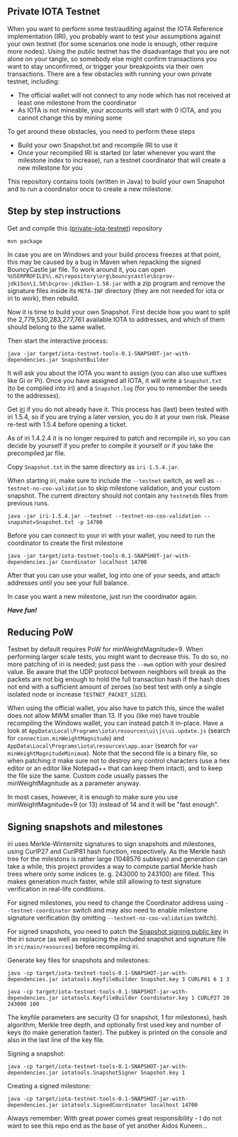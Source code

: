 ## Private IOTA Testnet

When you want to perform some test/auditing against the IOTA Reference implementation (IRI), you probably want to test your assumptions against your own testnet (for some scenarios one node is enough, other require more nodes). Using the public testnet has the disadvantage that you are not alone on your tangle, so somebody else might confirm transactions you want to stay unconfirmed, or trigger your breakpoints via their own transactions. There are a few obstacles with running your own private testnet, including:

- The official wallet will not connect to any node which has not received at least one milestone from the coordinator
- As IOTA is not mineable, your accounts will start with 0 IOTA, and you cannot change this by mining some

To get around these obstacles, you need to perform these steps

- Build your own Snapshot.txt and recompile IRI to use it
- Once your recompiled IRI is started (or later whenever you want the milestone index to increase), run a testnet coordinator that will create a new milestone for you

This repository contains tools (written in Java) to build your own Snapshot and to run a coordinator once to create a new milestone.

## Step by step instructions

Get and compile this ([private-iota-testnet](https://github.com/schierlm/private-iota-testnet)) repository

    mvn package

In case you are on Windows and your build process freezes at that point, this may be caused by a bug in Maven when repacking the signed BouncyCastle jar file. To work around it, you can open `%USERPROFILE%\.m2\repository\org\bouncycastle\bcprov-jdk15on\1.58\bcprov-jdk15on-1.58.jar` with a zip program and remove the signature files inside its `META-INF` directory (they are not needed for iota or iri to work), then rebuild.

Now it is time to build your own Snapshot. First decide how you want to split the 2,779,530,283,277,761 available IOTA to addresses, and which of them should belong to the same wallet.

Then start the interactive process:

    java -jar target/iota-testnet-tools-0.1-SNAPSHOT-jar-with-dependencies.jar SnapshotBuilder

It will ask you about the IOTA you want to assign (you can also use suffixes like Gi or Pi). Once you have assigned all IOTA, it will write a `Snapshot.txt` (to be compiled into iri) and a `Snapshot.log` (for you to remember the seeds to the addresses).

Get [iri](https://github.com/iotaledger/iri/) if you do not already have it. This process has (last) been tested with iri 1.5.4, so if you are trying a later version, you do it at your own risk. Please re-test with 1.5.4 before opening a ticket.

As of iri 1.4.2.4 it is no longer required to patch and recompile iri, so you can decide by yourself if you prefer to compile it yourself or if you take the precompiled jar file.

Copy `Snapshot.txt` in the same directory as `iri-1.5.4.jar`.

When starting iri, make sure to include the `--testnet` switch, as well as `--testnet-no-coo-validation` to skip milestone validation, and your custom snapshot. The current directory should not contain any `testnetdb` files from previous runs.

    java -jar iri-1.5.4.jar --testnet --testnet-no-coo-validation --snapshot=Snapshot.txt -p 14700

Before you can connect to your iri with your wallet, you need to run the coordinator to create the first milestone

    java -jar target/iota-testnet-tools-0.1-SNAPSHOT-jar-with-dependencies.jar Coordinator localhost 14700

After that you can use your wallet, log into one of your seeds, and attach addresses until you see your full balance.

In case you want a new milestone, just run the coordinator again.

***Have fun!***

## Reducing PoW

Testnet by default requires PoW for minWeightMagnitude=9. When performing larger scale tests, you might want to decrease this. To do so, no more patching of iri is needed; just pass the `--mwm` option with your desired value.
Be aware that the UDP protocol between neighbors will break as the packets are not big enough to hold the full transaction hash if the hash does not end with a sufficient amount of zeroes (so best test with only a single isolated node or increase `TESTNET_PACKET_SIZE`).

When using the official wallet, you also have to patch this, since the wallet does not allow MWM smaller than 13. If you (like me) have trouble recompiling the Windows wallet, you can instead patch it in-place. Have a look at `AppData\Local\Programs\iota\resources\ui\js\ui.update.js` (search for `connection.minWeightMagnitude`) and `AppData\Local\Programs\iota\resources\app.asar` (search for `var minWeightMagnitudeMinimum`). Note that the second file is a binary file, so when patching it make sure not to destroy any control characters (use a hex editor or an editor like Notepad++ that can keep them intact), and to keep the file size the same. Custom code usually passes the minWeightMagnitude as a parameter anyway.

In most cases, however, it is enough to make sure you use minWeightMagnitude=9 (or 13) instead of 14 and it will be "fast enough".

## Signing snapshots and milestones

iri uses Merkle-Winternitz signatures to sign snapshots and milestones, using CurlP27 and CurlP81 hash function, respectively. As the Merkle hash tree for
the milestons is rather large (1048576 subkeys) and generation can take a while, this project provides a way to compute partial Merkle hash trees where
only some indices (e. g. 243000 to 243100) are filled. This makes generation much faster, while still allowing to test signature verification in real-life
conditions.

For signed milestones, you need to change the Coordinator address using `--testnet-coordinator` switch and may also need to enable milestone signature verification (by omitting `--testnet-no-coo-validation` switch).

For signed snapshots, you need to patch the [Snapshot signing public key](https://github.com/iotaledger/iri/blob/12a4bc6307426ee17ca47dd805acac634e26fff8/src/main/java/com/iota/iri/Snapshot.java#L23) in the iri source (as well as replacing the included snapshot and signature file in `src/main/resources`) before recompiling iri.


Generate key files for snapshots and milestones:

    java -cp target/iota-testnet-tools-0.1-SNAPSHOT-jar-with-dependencies.jar iotatools.KeyfileBuilder Snapshot.key 3 CURLP81 6 1 3

    java -cp target/iota-testnet-tools-0.1-SNAPSHOT-jar-with-dependencies.jar iotatools.KeyfileBuilder Coordinator.key 1 CURLP27 20 243000 100

The keyfile parameters are security (3 for snapshot, 1 for milestones), hash algorithm, Merkle tree depth, and optionally first used key and number of keys
(to make generation faster). The pubkey is printed on the console and also in the last line of the key file.


Signing a snapshot:

    java -cp target/iota-testnet-tools-0.1-SNAPSHOT-jar-with-dependencies.jar iotatools.SnapshotSigner Snapshot.key 1

Creating a signed milestone:

    java -cp target/iota-testnet-tools-0.1-SNAPSHOT-jar-with-dependencies.jar iotatools.SignedCoordinator localhost 14700

Always remember: With great power comes great responsibility - I do not want to see this repo end as the base of yet another Aidos Kuneen...
